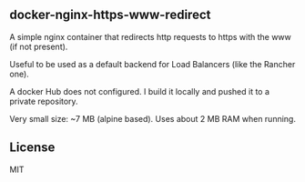 ## docker-nginx-https-www-redirect

A simple nginx container that redirects http requests to https with the www (if not present).

Useful to be used as a default backend for Load Balancers (like the Rancher one).

A docker Hub does not configured. I build it locally and pushed it to a private repository.

Very small size: ~7 MB (alpine based). Uses about 2 MB RAM when running.

## License
MIT
